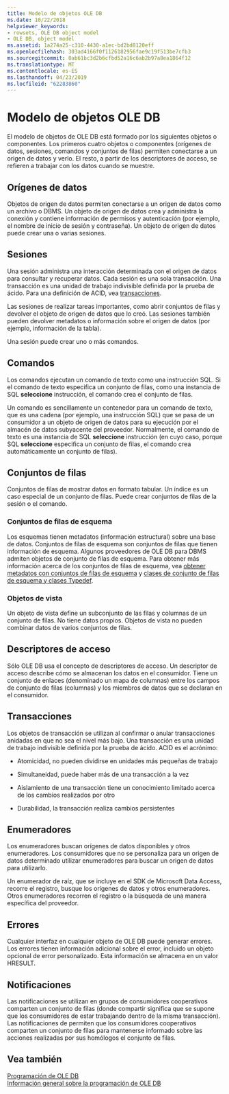 ```yaml
---
title: Modelo de objetos OLE DB
ms.date: 10/22/2018
helpviewer_keywords:
- rowsets, OLE DB object model
- OLE DB, object model
ms.assetid: 1a274a25-c310-4430-a1ec-bd2bd8120eff
ms.openlocfilehash: 303ad4166f0f1126182956fae9c19f513be7cfb3
ms.sourcegitcommit: 0ab61bc3d2b6cfbd52a16c6ab2b97a8ea1864f12
ms.translationtype: MT
ms.contentlocale: es-ES
ms.lasthandoff: 04/23/2019
ms.locfileid: "62283860"
---
```

# <a name="ole-db-object-model"></a>Modelo de objetos OLE DB

El modelo de objetos de OLE DB está formado por los siguientes objetos o componentes. Los primeros cuatro objetos o componentes (orígenes de datos, sesiones, comandos y conjuntos de filas) permiten conectarse a un origen de datos y verlo. El resto, a partir de los descriptores de acceso, se refieren a trabajar con los datos cuando se muestre.

## <a name="data-sources"></a>Orígenes de datos

Objetos de origen de datos permiten conectarse a un origen de datos como un archivo o DBMS. Un objeto de origen de datos crea y administra la conexión y contiene información de permisos y autenticación (por ejemplo, el nombre de inicio de sesión y contraseña). Un objeto de origen de datos puede crear una o varias sesiones.

## <a name="sessions"></a>Sesiones

Una sesión administra una interacción determinada con el origen de datos para consultar y recuperar datos. Cada sesión es una sola transacción. Una transacción es una unidad de trabajo indivisible definida por la prueba de ácido. Para una definición de ACID, vea [transacciones](#vcconoledbcomponents_transactions).

Las sesiones de realizar tareas importantes, como abrir conjuntos de filas y devolver el objeto de origen de datos que lo creó. Las sesiones también pueden devolver metadatos o información sobre el origen de datos (por ejemplo, información de la tabla).

Una sesión puede crear uno o más comandos.

## <a name="commands"></a>Comandos

Los comandos ejecutan un comando de texto como una instrucción SQL. Si el comando de texto especifica un conjunto de filas, como una instancia de SQL **seleccione** instrucción, el comando crea el conjunto de filas.

Un comando es sencillamente un contenedor para un comando de texto, que es una cadena (por ejemplo, una instrucción SQL) que se pasa de un consumidor a un objeto de origen de datos para su ejecución por el almacén de datos subyacente del proveedor. Normalmente, el comando de texto es una instancia de SQL **seleccione** instrucción (en cuyo caso, porque SQL **seleccione** especifica un conjunto de filas, el comando crea automáticamente un conjunto de filas).

## <a name="rowsets"></a>Conjuntos de filas

Conjuntos de filas de mostrar datos en formato tabular. Un índice es un caso especial de un conjunto de filas. Puede crear conjuntos de filas de la sesión o el comando.

### <a name="schema-rowsets"></a>Conjuntos de filas de esquema

Los esquemas tienen metadatos (información estructural) sobre una base de datos. Conjuntos de filas de esquema son conjuntos de filas que tienen información de esquema. Algunos proveedores de OLE DB para DBMS admiten objetos de conjunto de filas de esquema. Para obtener más información acerca de los conjuntos de filas de esquema, vea [obtener metadatos con conjuntos de filas de esquema](../../data/oledb/obtaining-metadata-with-schema-rowsets.md) y [clases de conjunto de filas de esquema y clases Typedef](../../data/oledb/schema-rowset-classes-and-typedef-classes.md).

### <a name="view-objects"></a>Objetos de vista

Un objeto de vista define un subconjunto de las filas y columnas de un conjunto de filas. No tiene datos propios. Objetos de vista no pueden combinar datos de varios conjuntos de filas.

## <a name="accessors"></a>Descriptores de acceso

Sólo OLE DB usa el concepto de descriptores de acceso. Un descriptor de acceso describe cómo se almacenan los datos en el consumidor. Tiene un conjunto de enlaces (denominado un mapa de columnas) entre los campos de conjunto de filas (columnas) y los miembros de datos que se declaran en el consumidor.

##  <a name="vcconoledbcomponents_transactions"></a> Transacciones

Los objetos de transacción se utilizan al confirmar o anular transacciones anidadas en que no sea el nivel más bajo. Una transacción es una unidad de trabajo indivisible definida por la prueba de ácido. ACID es el acrónimo:

- Atomicidad, no pueden dividirse en unidades más pequeñas de trabajo

- Simultaneidad, puede haber más de una transacción a la vez

- Aislamiento de una transacción tiene un conocimiento limitado acerca de los cambios realizados por otro

- Durabilidad, la transacción realiza cambios persistentes

## <a name="enumerators"></a>Enumeradores

Los enumeradores buscan orígenes de datos disponibles y otros enumeradores. Los consumidores que no se personaliza para un origen de datos determinado utilizar enumeradores para buscar un origen de datos para utilizarlo.

Un enumerador de raíz, que se incluye en el SDK de Microsoft Data Access, recorre el registro, busque los orígenes de datos y otros enumeradores. Otros enumeradores recorren el registro o la búsqueda de una manera específica del proveedor.

## <a name="errors"></a>Errores

Cualquier interfaz en cualquier objeto de OLE DB puede generar errores. Los errores tienen información adicional sobre el error, incluido un objeto opcional de error personalizado. Esta información se almacena en un valor HRESULT.

## <a name="notifications"></a>Notificaciones

Las notificaciones se utilizan en grupos de consumidores cooperativos comparten un conjunto de filas (donde compartir significa que se supone que los consumidores de estar trabajando dentro de la misma transacción). Las notificaciones de permiten que los consumidores cooperativos comparten un conjunto de filas para mantenerse informado sobre las acciones realizadas por sus homólogos el conjunto de filas.

## <a name="see-also"></a>Vea también

[Programación de OLE DB](../../data/oledb/ole-db-programming.md)<br/>
[Información general sobre la programación de OLE DB](../../data/oledb/ole-db-programming-overview.md)